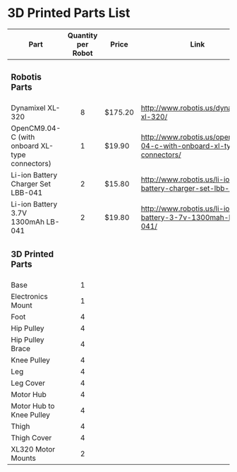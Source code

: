 <h1>3D Printed Parts List</h1>

| Part              | Quantity per Robot        |  Price                   | Link
| ----------------- | :-----------------------: |------------------------- | -------------- |
| <h3>Robotis Parts</h3> | | |
| Dynamixel XL-320  | 8 | $175.20 | http://www.robotis.us/dynamixel-xl-320/ |
| OpenCM9.04-C (with onboard XL-type connectors) | 1 | $19.90 | http://www.robotis.us/opencm9-04-c-with-onboard-xl-type-connectors/ |
| Li-ion Battery Charger Set LBB-041 | 2 | $15.80 | http://www.robotis.us/li-ion-battery-charger-set-lbb-041/ |
| Li-ion Battery 3.7V 1300mAh LB-041 | 2 | $19.80 | http://www.robotis.us/li-ion-battery-3-7v-1300mah-lb-041/ |
| <h3>3D Printed Parts</h3> | | | |
| Base | 1 | | |
| Electronics Mount | 1 | | |
| Foot | 4 | | |
| Hip Pulley | 4 | | |
| Hip Pulley Brace | 4 | | |
| Knee Pulley | 4 | | |
| Leg | 4 | | |
| Leg Cover | 4 | | |
| Motor Hub | 4 | | |
| Motor Hub to Knee Pulley | 4 | | |
| Thigh | 4 | | |
| Thigh Cover | 4 | | |
| XL320 Motor Mounts | 2 | | |

